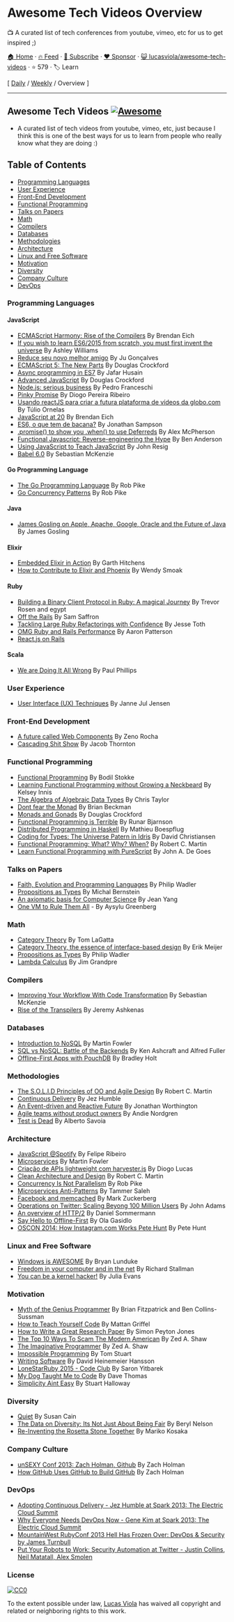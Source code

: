 # Awesome Tech Videos Overview

:tv: A curated list of tech conferences from youtube, vimeo, etc for us to get inspired ;)

[🏠 Home](/README.md) · [🔥 Feed](https://www.trackawesomelist.com/lucasviola/awesome-tech-videos/rss.xml) · [📮 Subscribe](https://trackawesomelist.us17.list-manage.com/subscribe?u=d2f0117aa829c83a63ec63c2f&id=36a103854c) · [❤️  Sponsor](https://github.com/sponsors/theowenyoung) · [😺 lucasviola/awesome-tech-videos](https://github.com/lucasviola/awesome-tech-videos) · ⭐ 579 · 🏷️ Learn

[ [Daily](/content/lucasviola/awesome-tech-videos/README.md) / [Weekly](/content/lucasviola/awesome-tech-videos/week/README.md) / Overview ]

---

## Awesome Tech Videos [![Awesome](https://cdn.rawgit.com/sindresorhus/awesome/d7305f38d29fed78fa85652e3a63e154dd8e8829/media/badge.svg)](https://github.com/sindresorhus/awesome)

*   A curated list of tech videos from youtube, vimeo, etc, just because
    I think this is one of the best ways for us to learn from people who
    really know what they are doing :)

## Table of Contents

*   [Programming Languages](#programming-languages)
*   [User Experience](#user-experience)
*   [Front-End Development](#front-end-development)
*   [Functional Programming](#functional-programming)
*   [Talks on Papers](#talks-on-papers)
*   [Math](#math)
*   [Compilers](#compilers)
*   [Databases](#databases)
*   [Methodologies](#methodologies)
*   [Architecture](#architecture)
*   [Linux and Free Software](#linux-and-free-software)
*   [Motivation](#motivation)
*   [Diversity](#diversity)
*   [Company Culture](#company-culture)
*   [DevOps](#devops)

### Programming Languages

#### JavaScript

*   [ECMAScript Harmony: Rise of the Compilers](https://www.youtube.com/watch?v=PlmsweSNhTw\&index) By Brendan Eich
*   [If you wish to learn ES6/2015 from scratch, you must first invent the universe](https://www.youtube.com/watch?v=DN4yLZB1vUQ) By Ashley Williams
*   [Reduce seu novo melhor amigo](https://www.youtube.com/watch?v=P9mAnhNFKO4) By Ju Gonçalves
*   [ECMAScript 5: The New Parts](https://www.youtube.com/watch?v=UTEqr0IlFKY) By Douglas Crockford
*   [Async programming in ES7](https://www.youtube.com/watch?v=lil4YCCXRYc) By Jafar Husain
*   [Advanced JavaScript](https://www.youtube.com/watch?v=DwYPG6vreJg) By Douglas Crockford
*   [Node.js: serious business](https://www.youtube.com/watch?v=_0opytdAXHk) By Pedro Franceschi
*   [Pinky Promise](https://www.youtube.com/watch?v=-N8kFr_gaAI) By Diogo Pereira Ribeiro
*   [Usando reactJS para criar a futura plataforma de vídeos da globo.com](https://www.youtube.com/watch?v=Hm49qF7DAXw) By Túlio Ornelas
*   [JavaScript at 20](https://www.youtube.com/watch?v=bM79WQ9iMZQ) By Brendan Eich
*   [ES6, o que tem de bacana?](https://www.youtube.com/watch?v=VHRdSnJbNLg) By Jonathan Sampson
*   [.promise() to show you .when() to use Deferreds](https://www.youtube.com/watch?v=juRtEEsHI9E) By Alex McPherson
*   [Functional Javascript: Reverse-engineering the Hype](https://www.youtube.com/watch?v=aeh5Fmh_tmw) By Ben Anderson
*   [Using JavaScript to Teach JavaScript](https://www.youtube.com/watch?v=H4sSldXv_S4) By John Resig
*   [Babel 6.0](https://www.youtube.com/watch?v=Q_ncaTYEizc) By Sebastian McKenzie

#### Go Programming Language

*   [The Go Programming Language](https://www.youtube.com/watch?v=rKnDgT73v8s) By Rob Pike
*   [Go Concurrency Patterns](https://www.youtube.com/watch?v=f6kdp27TYZs) By Rob Pike

#### Java

*   [James Gosling on Apple, Apache, Google, Oracle and the Future of Java](https://www.youtube.com/watch?v=9ei-rbULWoA) By James Gosling

#### Elixir

*   [Embedded Elixir in Action](https://www.youtube.com/watch?v=kpzQrFC55q4) By Garth Hitchens
*   [How to Contribute to Elixir and Phoenix](https://www.youtube.com/watch?v=uMrsJahHi3k) By Wendy Smoak

#### Ruby

*   [Building a Binary Client Protocol in Ruby: A magical Journey](https://www.youtube.com/watch?v=JLoOAGEAAjo) By Trevor Rosen and egypt
*   [Off the Rails](https://www.youtube.com/watch?v=aP5NNkzb4og) By Sam Saffron
*   [Tackling Large Ruby Refactorings with Confidence](https://www.youtube.com/watch?v=Kr82hUeI_qI) By Jesse Toth
*   [OMG Ruby and Rails Performance](https://www.youtube.com/watch?v=JMGmaRZtgM8) By Aaron Patterson
*   [React.js on Rails](https://www.youtube.com/watch?v=kTSsZrub5iE)

#### Scala

*   [We are Doing It All Wrong](https://www.youtube.com/watch?v=TS1lpKBMkgg) By Paul Phillips

### User Experience

*   [User Interface (UX) Techniques](https://www.youtube.com/watch?v=7OSkB4BCx00) By Janne Jul Jensen

### Front-End Development

*   [A future called Web Components](https://www.youtube.com/watch?v=TKYjzQ0T1q0) By Zeno Rocha
*   [Cascading Shit Show](https://www.youtube.com/watch?v=iniwPUEbPUM) By Jacob Thornton

### Functional Programming

*   [Functional Programming](https://www.youtube.com/watch?v=DHubfS8E--o) By Bodil Stokke
*   [Learning Functional Programming without Growing a Neckbeard](https://www.youtube.com/watch?v=OOvL6QAxRK4) By Kelsey Innis
*   [The Algebra of Algebraic Data Types](https://www.youtube.com/watch?v=YScIPA8RbVE) By Chris Taylor
*   [Dont fear the Monad](https://www.youtube.com/watch?v=ZhuHCtR3xq8) By Brian Beckman
*   [Monads and Gonads](https://www.youtube.com/watch?v=dkZFtimgAcM) By Douglas Crockford
*   [Functional Programming is Terrible](https://www.youtube.com/watch?v=hzf3hTUKk8U) By Runar Bjarnson
*   [Distributed Programming in Haskell](https://www.youtube.com/watch?v=qlnU73a3Cw0) By Mathieu Boespflug
*   [Coding for Types: The Universe Patern in Idris](https://www.youtube.com/watch?v=AWeT_G04a0A) By David Christiansen
*   [Functional Programming; What? Why? When?](https://www.youtube.com/watch?v=7Zlp9rKHGD4) By Robert C. Martin
*   [Learn Functional Programming with PureScript](https://www.youtube.com/watch?v=LqYfdmb0eUU) By John A. De Goes

### Talks on Papers

*   [Faith, Evolution and Programming Languages](https://www.youtube.com/watch?v=8frGknO8rIg) By Philip Wadler
*   [Propositions as Types](https://www.youtube.com/watch?v=K-YYoigWN24) By Michal Bernstein
*   [An axiomatic basis for Computer Science](https://www.youtube.com/watch?v=GQi-6-d5ooQ) By Jean Yang
*   [One VM to Rule Them All](https://www.youtube.com/watch?v=L3e8G5l9gT8) - By Aysylu Greenberg

### Math

*   [Category Theory](https://www.youtube.com/watch?v=o6L6XeNdd_k\&list=FLCYmxNRJq3v_zDtEQrQuBKQ) By Tom LaGatta
*   [Category Theory, the essence of interface-based design](https://www.youtube.com/watch?v=JMP6gI5mLHc) By Erik Meijer
*   [Propositions as Types](https://www.youtube.com/watch?v=IOiZatlZtGU) By Philip Wadler
*   [Lambda Calculus](https://www.youtube.com/watch?v=peOk3W7KZ4o) By Jim Grandpre

### Compilers

*   [Improving Your Workflow With Code Transformation](https://www.youtube.com/watch?v=OFuDvqZmUrE) By Sebastian McKenzie
*   [Rise of the Transpilers](https://www.youtube.com/watch?v=DspYurD75Ns) By Jeremy Ashkenas

### Databases

*   [Introduction to NoSQL](https://www.youtube.com/watch?v=qI_g07C_Q5I) By Martin Fowler
*   [SQL vs NoSQL: Battle of the Backends](https://www.youtube.com/watch?v=rRoy6I4gKWU) By Ken Ashcraft and Alfred Fuller
*   [Offline-First Apps with PouchDB](https://www.youtube.com/watch?v=7L7esHWAjSU) By Bradley Holt

### Methodologies

*   [The S.O.L.I.D Principles of OO and Agile Design](https://www.youtube.com/watch?v=t86v3N4OshQ) By Robert C. Martin
*   [Continuous Delivery](https://www.youtube.com/watch?v=skLJuksCRTw) By Jez Humble
*   [An Event-driven and Reactive Future](https://www.youtube.com/watch?v=_VdIQTtRkb8) By Jonathan Worthington
*   [Agile teams without product owners](https://www.youtube.com/watch?v=SIoukaoFZ9Y) By Andie Nordgren
*   [Test is Dead](https://www.youtube.com/watch?v=X1jWe5rOu3g) By Alberto Savoia

### Architecture

*   [JavaScript @Spotify](https://www.youtube.com/watch?v=xyR4G2XgcHU) By Felipe Ribeiro
*   [Microservices](https://www.youtube.com/watch?v=2yko4TbC8cI) By Martin Fowler
*   [Criação de APIs lightweight com harvester.js](https://www.youtube.com/watch?v=r2bIhTO5FcM) By Diogo Lucas
*   [Clean Architecture and Design](https://www.youtube.com/watch?v=asLUTiJJqdE) By Robert C. Martin
*   [Concurrency Is Not Parallelism](https://www.youtube.com/watch?v=cN_DpYBzKso) By Rob Pike
*   [Microservices Anti-Patterns](https://www.youtube.com/watch?v=I56HzTKvZKc) By Tammer Saleh
*   [Facebook and memcached](https://www.youtube.com/watch?v=UH7wkvcf0ys) By Mark Zuckerberg
*   [Operations on Twitter: Scaling Beyong 100 Million Users](https://www.youtube.com/watch?v=z8LU0Cj6BOU) By John Adams
*   [An overview of HTTP/2](https://github.com/lucasviola/awesome-tech-videos/blob/master//www.youtube.com/watch?v=-yxQIRl6Qic) By Daniel Sommermann
*   [Say Hello to Offline-First](https://www.youtube.com/watch?v=nNfaxNdyCgI) By Ola Gasidlo
*   [OSCON 2014: How Instagram.com Works Pete Hunt](https://www.youtube.com/watch?v=VkTCL6Nqm6Y) By Pete Hunt

### Linux and Free Software

*   [Windows is AWESOME](https://www.youtube.com/watch?v=Zu0l-Ac7fTU\&index=1\&list=PLzcMzE4Sz1bDfHOZ2gTbcT7l4p2RaHa1L) By Bryan Lunduke
*   [Freedom in your computer and in the net](https://www.youtube.com/watch?v=2lupgHYiK9Q) By Richard Stallman
*   [You can be a kernel hacker!](https://www.youtube.com/watch?v=0IQlpFWTFbM) By Julia Evans

### Motivation

*   [Myth of the Genius Programmer](https://www.youtube.com/watch?v=0SARbwvhupQ) By Brian Fitzpatrick and Ben Collins-Sussman
*   [How to Teach Yourself Code](https://www.youtube.com/watch?v=T0qAjgQFR4c) By Mattan Griffel
*   [How to Write a Great Research Paper](https://www.youtube.com/watch?v=g3dkRsTqdDA) By Simon Peyton Jones
*   [The Top 10 Ways To Scam The Modern American](https://www.youtube.com/watch?v=neI_Pj558CY) By Zed A. Shaw
*   [The Imaginative Programmer](https://www.youtube.com/watch?v=w1-bDwNtG-I) By Zed A. Shaw
*   [Impossible Programming](https://www.youtube.com/watch?v=hN63FOa_Gp4) By Tom Stuart
*   [Writing Software](https://www.youtube.com/watch?v=9LfmrkyP81M) By David Heinemeier Hansson
*   [LoneStarRuby 2015 - Code Club](https://www.youtube.com/watch?v=sLAvSgcrgZM) By Saron Yitbarek
*   [My Dog Taught Me to Code](https://www.youtube.com/watch?v=yCBUsd52a3s) By Dave Thomas
*   [Simplicity Aint Easy](https://www.youtube.com/watch?v=cidchWg74Y4) By Stuart Halloway

### Diversity

*   [Quiet](https://www.youtube.com/watch?v=AzlCIS072_Y) By Susan Cain
*   [The Data on Diversity: Its Not Just About Being Fair](https://www.youtube.com/watch?v=Am3tHJzqnMki) By Beryl Nelson
*   [Re-Inventing the Rosetta Stone Together](https://www.youtube.com/watch?v=OOzAly5Rs7g) By Mariko Kosaka

### Company Culture

*   [unSEXY Conf 2013: Zach Holman, Github](https://www.youtube.com/watch?v=vCSNME4voRU) By Zach Holman
*   [How GitHub Uses GitHub to Build GitHub](https://www.youtube.com/watch?v=qyz3jkOBbQY) By Zach Holman

### DevOps

*   [Adopting Continuous Delivery - Jez Humble at Spark 2013: The Electric Cloud Summit](https://www.youtube.com/watch?v=ZLBhVEo1OG4)
*   [Why Everyone Needs DevOps Now - Gene Kim at Spark 2013: The Electric Cloud Summit](https://www.youtube.com/watch?v=oRTiu911qtA)
*   [MountainWest RubyConf 2013 Hell Has Frozen Over: DevOps & Security by James Turnbull](https://www.youtube.com/watch?v=SsQF6zqzHKw)
*   [Put Your Robots to Work: Security Automation at Twitter - Justin Collins, Neil Matatall, Alex Smolen](https://vimeo.com/54250716)

### License

[![CC0](https://i.creativecommons.org/p/zero/1.0/88x31.png)](https://creativecommons.org/publicdomain/zero/1.0/)

To the extent possible under law, [Lucas Viola](http://lucasviola.github.io) has waived all copyright and related or neighboring rights to this work.

